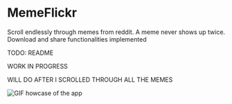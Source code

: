 # MemeFlickr
Scroll endlessly through memes from reddit. A meme never shows up twice. Download and share functionalities implemented


TODO: README

WORK IN PROGRESS

WILL DO AFTER I SCROLLED THROUGH ALL THE MEMES

![GIF howcase of the app](https://cdn.discordapp.com/attachments/707574253116981274/800322831698886666/20210117-121117_1.gif)
